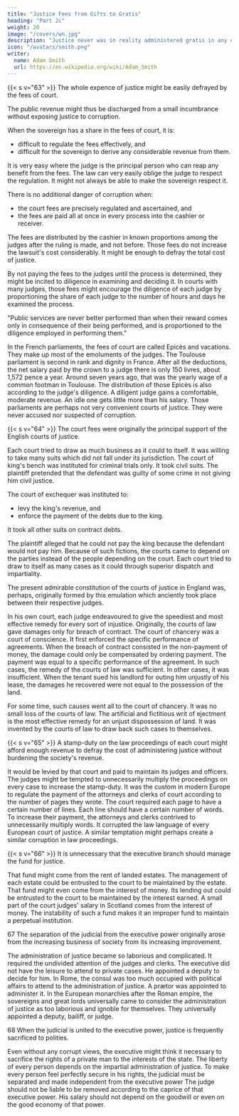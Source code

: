 ```yaml
---
title: "Justice Fees from Gifts to Gratis"
heading: "Part 2c"
weight: 20
image: "/covers/wn.jpg"
description: "Justice never was in reality administered gratis in any country"
icon: "/avatars/smith.png"
writer:
  name: Adam Smith
  url: https://en.wikipedia.org/wiki/Adam_Smith
---
```




{{< s v="63" >}} The whole expence of justice might be easily defrayed by the fees of court.

The public revenue might thus be discharged from a small incumbrance without exposing justice to corruption.

When the sovereign has a share in the fees of court, it is:
- difficult to regulate the fees effectively, and
- difficult for the sovereign to derive any considerable revenue from them.

It is very easy where the judge is the principal person who can reap any benefit from the fees.
The law can very easily oblige the judge to respect the regulation.
It might not always be able to make the sovereign respect it.

There is no additional danger of corruption when:
- the court fees are precisely regulated and ascertained, and
- the fees are paid all at once in every process into the cashier or receiver.

The fees are distributed by the cashier in known proportions among the judges after the ruling is made, and not before.
Those fees do not increase the lawsuit's cost considerably.
It might be enough to defray the total cost of justice.

By not paying the fees to the judges until the process is determined, they might be incited to diligence in examining and deciding it.
In courts with many judges, those fees might encourage the diligence of each judge by proportioning the share of each judge to the number of hours and days he examined the process.

"Public services are never better performed than when their reward comes only in consequence of their being performed, and is proportioned to the diligence employed in performing them."

In the French parliaments, the fees of court are called Epicès and vacations.
They make up most of the emoluments of the judges.
The Toulouse parliament is second in rank and dignity in France.
After all the deductions, the net salary paid by the crown to a judge there is only 150 livres, about 1,572 pence a year.
Around seven years ago, that was the yearly wage of a common footman in Toulouse.
The distribution of those Epicès is also according to the judge's diligence.
A diligent judge gains a comfortable, moderate revenue.
An idle one gets little more than his salary.
Those parliaments are perhaps not very convenient courts of justice.
They were never accused nor suspected of corruption.


{{< s v="64" >}} The court fees were originally the principal support of the English courts of justice.

Each court tried to draw as much business as it could to itself.
It was willing to take many suits which did not fall under its jurisdiction.
The court of king's bench was instituted for criminal trials only.
It took civil suits.
The plaintiff pretended that the defendant was guilty of some crime in not giving him civil justice.

The court of exchequer was instituted to:
- levy the king's revenue, and
- enforce the payment of the debts due to the king.

It took all other suits on contract debts.

The plaintiff alleged that he could not pay the king because the defendant would not pay him.
Because of such fictions, the courts came to depend on the parties instead of the people depending on the court.
Each court tried to draw to itself as many cases as it could through superior dispatch and impartiality.

The present admirable constitution of the courts of justice in England was, perhaps, originally formed by this emulation which anciently took place between their respective judges.

In his own court, each judge endeavoured to give the speediest and most effective remedy for every sort of injustice.
Originally, the courts of law gave damages only for breach of contract.
The court of chancery was a court of conscience.
It first enforced the specific performance of agreements.
When the breach of contract consisted in the non-payment of money, the damage could only be compensated by ordering payment.
The payment was equal to a specific performance of the agreement.
In such cases, the remedy of the courts of law was sufficient.
In other cases, it was insufficient.
When the tenant sued his landlord for outing him unjustly of his lease, the damages he recovered were not equal to the possession of the land.

For some time, such causes went all to the court of chancery.
It was no small loss of the courts of law.
The artificial and fictitious writ of ejectment is the most effective remedy for an unjust dispossession of land.
It was invented by the courts of law to draw back such cases to themselves.


{{< s v="65" >}} A stamp-duty on the law proceedings of each court might afford enough revenue to defray the cost of administering justice without burdening the society's revenue.

It would be levied by that court and paid to maintain its judges and officers.
The judges might be tempted to unnecessarily multiply the proceedings on every case to increase the stamp-duty.
It was the custom in modern Europe to regulate the payment of the attorneys and clerks of court according to the number of pages they wrote.
The court required each page to have a certain number of lines.
Each line should have a certain number of words.
To increase their payment, the attorneys and clerks contrived to unnecessarily multiply words.
It corrupted the law language of every European court of justice.
A similar temptation might perhaps create a similar corruption in law proceedings.


{{< s v="66" >}} It is unnecessary that the executive branch should manage the fund for justice.

That fund might come from the rent of landed estates.
The management of each estate could be entrusted to the court to be maintained by the estate.
That fund might even come from the interest of money.
Its lending out could be entrusted to the court to be maintained by the interest earned.
A small part of the court judges' salary in Scotland comes from the interest of money.
The instability of such a fund makes it an improper fund to maintain a perpetual institution.


67 The separation of the judicial from the executive power originally arose from the increasing business of society from its increasing improvement.

The administration of justice became so laborious and complicated.
It required the undivided attention of the judges and clerks.
The executive did not have the leisure to attend to private cases.
He appointed a deputy to decide for him.
In Rome, the consul was too much occupied with political affairs to attend to the administration of justice.
A prætor was appointed to administer it.
In the European monarchies after the Roman empire, the sovereigns and great lords universally came to consider the administration of justice as too laborious and ignoble for themselves.
They universally appointed a deputy, bailiff, or judge.


68 When the judicial is united to the executive power, justice is frequently sacrificed to polities.

Even without any corrupt views, the executive might think it necessary to sacrifice the rights of a private man to the interests of the state.
The liberty of every person depends on the impartial administration of justice.
To make every person feel perfectly secure in his rights, the judicial must be separated and made independent from the executive power
The judge should not be liable to be removed according to the caprice of that executive power.
His salary should not depend on the goodwill or even on the good economy of that power.

